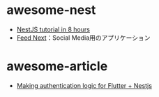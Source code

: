 # awesome-nest

* [NestJS tutorial in 8 hours](https://www.youtube.com/watch?v=fuskkKOiU5E)
* [Feed Next](https://github.com/ozkanonur/feednext)：Social Media用のアプリケーション

# awesome-article

* [Making authentication logic for Flutter + Nestjs](https://djkooks.github.io/authentication-with-flutter-nestjs)